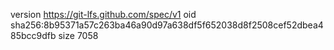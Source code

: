 version https://git-lfs.github.com/spec/v1
oid sha256:8b95371a57c263ba46a90d97a638df5f652038d8f2508cef52dbea485bcc9dfb
size 7058

